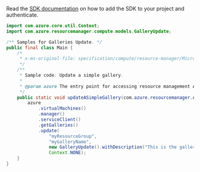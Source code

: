 Read the [SDK documentation](https://github.com/Azure/azure-sdk-for-java/blob/azure-resourcemanager_2.10.0/sdk/resourcemanager/azure-resourcemanager/README.md) on how to add the SDK to your project and authenticate.

```java
import com.azure.core.util.Context;
import com.azure.resourcemanager.compute.models.GalleryUpdate;

/** Samples for Galleries Update. */
public final class Main {
    /*
     * x-ms-original-file: specification/compute/resource-manager/Microsoft.Compute/stable/2021-07-01/examples/gallery/UpdateASimpleGallery.json
     */
    /**
     * Sample code: Update a simple gallery.
     *
     * @param azure The entry point for accessing resource management APIs in Azure.
     */
    public static void updateASimpleGallery(com.azure.resourcemanager.AzureResourceManager azure) {
        azure
            .virtualMachines()
            .manager()
            .serviceClient()
            .getGalleries()
            .update(
                "myResourceGroup",
                "myGalleryName",
                new GalleryUpdate().withDescription("This is the gallery description."),
                Context.NONE);
    }
}
```
